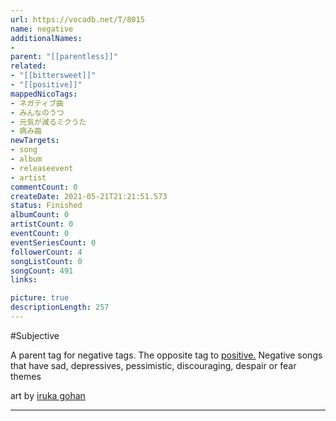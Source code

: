 ```yaml
---
url: https://vocadb.net/T/8015
name: negative
additionalNames: 
- 
parent: "[[parentless]]"
related:
- "[[bittersweet]]"
- "[[positive]]"
mappedNicoTags:
- ネガティブ曲
- みんなのうつ
- 元気が減るミクうた
- 病み曲
newTargets:
- song
- album
- releaseevent
- artist
commentCount: 0
createDate: 2021-05-21T21:21:51.573
status: Finished
albumCount: 0
artistCount: 0
eventCount: 0
eventSeriesCount: 0
followerCount: 4
songListCount: 0
songCount: 491
links: 

picture: true
descriptionLength: 257
---
```


#Subjective

A parent tag for negative tags.
The opposite tag to [positive.](https://vocadb.net/T/3368/positive) Negative songs that have sad, depressives, pessimistic, discouraging, despair or fear themes 

art by [iruka gohan](https://danbooru.donmai.us/posts/7671872)

---

